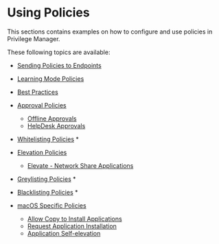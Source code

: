 [title]: # (Using Policies)
[tags]: # (application control)
[priority]: # (4100)
# Using Policies

This sections contains examples on how to configure and use policies in Privilege Manager.

These following topics are available:

* [Sending Policies to Endpoints](ac-policy-endpoints.md)
* [Learning Mode Policies](ac-event-discovery.md)
* [Best Practices](bp-event-discovery.md)

* [Approval Policies]()
  * [Offline Approvals](ac_offline_approval.md)
  * [HelpDesk Approvals](helpdesk.md)

* [Whitelisting Policies](ac-whitelisting.md)
  * 

* [Elevation Policies](elevation-policies.md)
  * [Elevate - Network Share Applications](elevation-network-share.md)

* [Greylisting Policies](greylisting.md)
  * 

* [Blacklisting Policies](ac-blacklisting.md)
  * 

* [macOS Specific Policies](macOS.md)
  * [Allow Copy to Install Applications](mac-copy-install.md)
  * [Request Application Installation](mac-app-install-approval-request.md)
  * [Application Self-elevation](mac-self-elevation.md)
